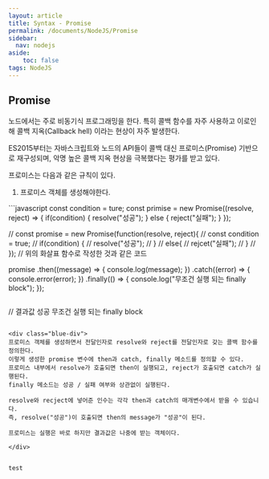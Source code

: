 ```yaml
---
layout: article
title: Syntax - Promise
permalink: /documents/NodeJS/Promise
sidebar:
  nav: nodejs
aside:
    toc: false
tags: NodeJS 
---
```


## Promise
<div class="blue-div">
노드에서는 주로 비동기식 프로그래밍을 한다. 특히 콜백 함수를 자주 사용하고 이로인해 콜백 지옥(Callback hell) 이라는 현상이 자주 발생한다.

ES2015부터는 자바스크립트와 노드의 API들이 콜백 대신 프로미스(Promise) 기반으로 재구성되며, 악명 높은 콜백 지옥 현상을 극복했다는 평가를 받고 있다.

프로미스는 다음과 같은 규칙이 있다.
1. 프로미스 객체를 생성해야한다.
</div>
```javascript
const condition = ture;
const primise = new Promise((resolve, reject) => {
    if(condition) {
        resolve("성공");
    }
    else {
        reject("실패");
    }
});

// const promise = new Promise(function(resolve, reject){
//     const condition = true;
//     if(condition) {
//         resolve("성공");
//     }
//     else{
//         rejcet("실패");
//     }
// });
// 위의 화살표 함수로 작성한 것과 같은 코드

promise
  .then((message) => {
    console.log(message);
  })
  .catch((error) => {
    console.error(error);
  })
  .finally(() => {
    console.log("무조건 실행 되는 finally block");
  });
```
```
// 결과값
성공
무조건 실행 되는 finally block
```

<div class="blue-div">
프로미스 객체를 생성하면서 전달인자로 resolve와 reject를 전달인자로 갖는 콜백 함수를 정의한다.
이렇게 생성한 promise 변수에 then과 catch, finally 메소드를 정의할 수 있다.
프로미스 내부에서 resolve가 호출되면 then이 실행되고, reject가 호출되면 catch가 실행된다.
finally 메소드는 성공 / 실패 여부와 상관없이 실행된다.

resolve와 recject에 넣어준 인수는 각각 then과 catch의 매개변수에서 받을 수 있습니다.
즉, resolve("성공")이 호출되면 then의 message가 "성공"이 된다.

프로미스는 실행은 바로 하지만 결과값은 나중에 받는 객체이다.

</div>


test



